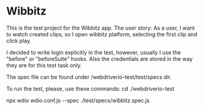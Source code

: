 # Wibbitz

This is the test project for the Wibbitz app.
The user story: As a user, I want to watch created clips, so I open wibbitz platform,
selecting the first clip and click play.

I decided to write login explicitly in the test, however, usually I use the "before" or "beforeSuite" hooks. 
Also the credentials are stored in the way they are for this test task only.

The spec file can be found under /webdriverio-test/test/specs dir.

To run the test, please, use these commands:
cd ./webdriverio-test

npx wdio wdio.conf.js --spec ./test/specs/wibbitz.spec.js
